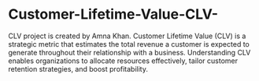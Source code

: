 # Customer-Lifetime-Value-CLV-
CLV project is created by Amna Khan. Customer Lifetime Value (CLV) is a strategic metric that estimates the total revenue a customer is expected to generate throughout their relationship with a business. Understanding CLV enables organizations to allocate resources effectively, tailor customer retention strategies, and boost profitability.
